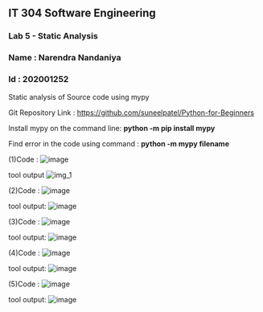 <h2> IT 304 Software Engineering </h2>
<h3> Lab 5 - Static Analysis </h3>
<h3> Name : Narendra Nandaniya </h3>
<h3> Id : 202001252 </h3>

Static analysis of Source code using mypy

Git Repository Link : https://github.com/suneelpatel/Python-for-Beginners

Install mypy on the command line: <b>python -m pip install mypy</b>

Find error in the code using command : <b> python -m mypy filename </b>


(1)Code :
![image](https://user-images.githubusercontent.com/124344356/227489369-b3a6ca56-3afa-4722-9bf1-ec34ca99c17a.png)

tool output
![img_1](https://user-images.githubusercontent.com/124344356/227488942-cc6430a4-f1ef-4aed-96d7-dee660e15ddb.png)


(2)Code :
![image](https://user-images.githubusercontent.com/124344356/227491662-d6e9b11b-e1ac-4dab-b096-8a21b0fb03e7.png)

tool output:
![image](https://user-images.githubusercontent.com/124344356/227491540-03d0e0a5-ea55-4ae4-82f5-e8ed7ac11f45.png)


(3)Code :
![image](https://user-images.githubusercontent.com/124344356/227493502-71f55366-928e-48d0-934a-32996fc1929e.png)

tool output:
![image](https://user-images.githubusercontent.com/124344356/227493417-8d81c62c-3d7c-459c-9824-a17ac53ea17e.png)


(4)Code :
![image](https://user-images.githubusercontent.com/124344356/227493787-d66469f3-56e4-43ac-857e-4f3b5ac9b903.png)

tool output:
![image](https://user-images.githubusercontent.com/124344356/227494008-40284f9c-fd70-4777-8bb4-a329725dd6d8.png)


(5)Code :
![image](https://user-images.githubusercontent.com/124344356/227494720-57561f9d-4cd3-4a6f-96e0-91bf25eb0264.png)

tool output:
![image](https://user-images.githubusercontent.com/124344356/227496740-82daccd7-92d4-4a03-b87c-abce89c42821.png)




